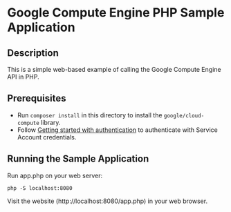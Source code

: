 # Google Compute Engine PHP Sample Application

## Description

This is a simple web-based example of calling the Google Compute Engine API
in PHP.

## Prerequisites

 * Run `composer install` in this directory to install the `google/cloud-compute`
library.
 * Follow [Getting started with authentication](https://cloud.google.com/docs/authentication/getting-started) to authenticate with Service Account credentials.

## Running the Sample Application

Run app.php on your web server:

```
php -S localhost:8080
```

Visit the website (http://localhost:8080/app.php) in your web browser.

